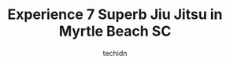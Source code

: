 ---
layout: ampstory
image: https://i0.wp.com/www.depkes.org/wp-content/uploads/2023/06/jiu-jitsu-0-in-myrtle-beach-sc-1685856548.png?resize=640,853
author: techidn
featured: false
description: Discover the impressive array of Jiu Jitsu options in Myrtle Beach SC, where you can find 7 of the largest Jiu Jitsu establishments in the area. From renowned classics to hidden gems, Myrtle
title: Experience 7 Superb Jiu Jitsu in Myrtle Beach SC
cover:
   title: Experience 7 Superb Jiu Jitsu in Myrtle Beach SC
   subtitle: Rickpate
   background: https://www.depkes.org/wp-content/uploads/2023/06/jiu-jitsu-0-in-myrtle-beach-sc-1685856548.png

pages: 
 - layout: thirds
   top: <h1>#1 Brazilian Jiu-Jitsu Checkmat Myrtle Beach</h1>
   bottom: "<p>I spent a week in Myrtle Beach and had the opportunity to train with the team. Everyone was friendly and made me feel at home. I highly recommend this gym.Once again, tha</p>"
   background: https://www.depkes.org/wp-content/uploads/2023/06/jiu-jitsu-1-in-myrtle-beach-sc-1685856549.jpeg
   backgroundblur: true
 - layout: thirds
   top: <h1>#2 Myrtle Beach BJJ & Judo</h1>
   bottom: "<p>Stopped in town for a visit & were warmly greeted by Prof. Chris and Sensei Ray. Wonderful group of people with lots of knowledge and lots to share! Dont be fooled by </p>"
   background: https://www.depkes.org/wp-content/uploads/2023/06/jiu-jitsu-2-in-myrtle-beach-sc-1685856549.jpeg
   cta:
      link: https://www.depkes.org/blog/experience-7-superb-jiu-jitsu-in-myrtle-beach-sc/
      text: Experience 7 Superb Jiu Jitsu in Myrtle Beach SC
 - layout: thirds
   top: <h1>#3 Shaolin Kung Fu Studios</h1>
   bottom: "<p>196 Stonebridge Dr unit c, Myrtle Beach, SC 29588, United States</p>"
   background: https://www.depkes.org/wp-content/uploads/2023/06/jiu-jitsu-3-in-myrtle-beach-sc-1685856550.jpeg
   cta:
      link: https://www.depkes.org/blog/experience-7-superb-jiu-jitsu-in-myrtle-beach-sc/
      text: Experience 7 Superb Jiu Jitsu in Myrtle Beach SC
 - layout: thirds
   top: <h1>#4 Fitness Edge MMA</h1>
   bottom: "<p>2006 Oakheart Rd, Myrtle Beach, SC 29579, United States</p>"
   background: https://images.unsplash.com/photo-1536745287225-21d689278fd1?ixlib=rb-4.0.3&ixid=MnwxMjA3fDB8MHxwaG90by1wYWdlfHx8fGVufDB8fHx8&auto=format&fit=crop&w=640&h=853&q=80
   cta:
      link: https://www.depkes.org/blog/experience-7-superb-jiu-jitsu-in-myrtle-beach-sc/
      text: Experience 7 Superb Jiu Jitsu in Myrtle Beach SC
 - layout: thirds
   top: <h1>#5 Kilo Delta BJJ</h1>
   bottom: "<p>4724 Northgate Blvd, Myrtle Beach, SC 29577, United States</p>"
   background: https://images.unsplash.com/photo-1524169358666-79f22534bc6e?ixlib=rb-4.0.3&ixid=MnwxMjA3fDB8MHxwaG90by1wYWdlfHx8fGVufDB8fHx8&auto=format&fit=crop&w=640&h=853&q=80
   cta:
      link: https://www.depkes.org/blog/experience-7-superb-jiu-jitsu-in-myrtle-beach-sc/
      text: Experience 7 Superb Jiu Jitsu in Myrtle Beach SC
 - layout: thirds
   top: <h1>#6 OCEAN MARTIAL ARTS ACADEMY</h1>
   bottom: "<p>407 79th Ave N, Myrtle Beach, SC 29572, United States</p>"
   background: https://images.unsplash.com/photo-1462556791646-c201b8241a94?ixlib=rb-4.0.3&ixid=MnwxMjA3fDB8MHxwaG90by1wYWdlfHx8fGVufDB8fHx8&auto=format&fit=crop&w=640&h=853&q=80
   cta:
      link: https://www.depkes.org/blog/experience-7-superb-jiu-jitsu-in-myrtle-beach-sc/
      text: Experience 7 Superb Jiu Jitsu in Myrtle Beach SC

 - layout: thirds
   middle: Continue reading...
   background: https://images.unsplash.com/photo-1527066579998-dbbae57f45ce?ixlib=rb-4.0.3&ixid=MnwxMjA3fDB8MHxwaG90by1wYWdlfHx8fGVufDB8fHx8&auto=format&fit=crop&w=640&h=853&q=80
   cta:
      link: https://www.depkes.org/blog/experience-7-superb-jiu-jitsu-in-myrtle-beach-sc/
      text: Experience 7 Superb Jiu Jitsu in Myrtle Beach SC
      
---